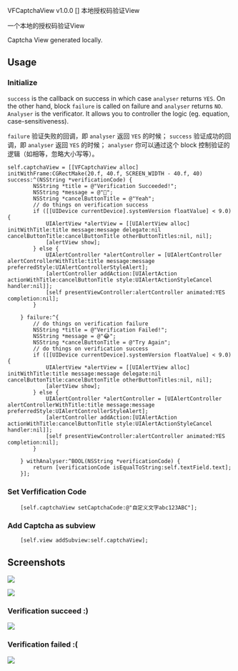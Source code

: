 VFCaptchaView v1.0.0 []
本地授权码验证View

一个本地的授权码验证View

Captcha View generated locally.

## Usage

### Initialize

`success` is the callback on success in which case `analyser` returns `YES`. 
On the other hand, block `failure` is called on failure and `analyser` returns `NO`. 
`Analyser` is the verificator. It allows you to controller the logic (eg. equation, case-sensitiveness).

`failure` 验证失败的回调，即 `analyser` 返回 `YES` 的时候；
`success` 验证成功的回调，即 `analyser` 返回 `YES` 的时候；
`analyser` 你可以通过这个 block 控制验证的逻辑（如相等，忽略大小写等）。

```
self.captchaView = [[VFCaptchaView alloc] initWithFrame:CGRectMake(20.f, 40.f, SCREEN_WIDTH - 40.f, 40) success:^(NSString *verificationCode) {
        NSString *title = @"Verification Succeeded!";
        NSString *message = @"🤗";
        NSString *cancelButtonTitle = @"Yeah";
        // do things on verification success
        if ([[UIDevice currentDevice].systemVersion floatValue] < 9.0) {
            UIAlertView *alertView = [[UIAlertView alloc] initWithTitle:title message:message delegate:nil cancelButtonTitle:cancelButtonTitle otherButtonTitles:nil, nil];
            [alertView show];
        } else {
            UIAlertController *alertController = [UIAlertController alertControllerWithTitle:title message:message preferredStyle:UIAlertControllerStyleAlert];
            [alertController addAction:[UIAlertAction actionWithTitle:cancelButtonTitle style:UIAlertActionStyleCancel handler:nil]];
            [self presentViewController:alertController animated:YES completion:nil];
        }
        
    } failure:^{
        // do things on verification failure
        NSString *title = @"Verification Failed!";
        NSString *message = @"😂";
        NSString *cancelButtonTitle = @"Try Again";
        // do things on verification success
        if ([[UIDevice currentDevice].systemVersion floatValue] < 9.0) {
            UIAlertView *alertView = [[UIAlertView alloc] initWithTitle:title message:message delegate:nil cancelButtonTitle:cancelButtonTitle otherButtonTitles:nil, nil];
            [alertView show];
        } else {
            UIAlertController *alertController = [UIAlertController alertControllerWithTitle:title message:message preferredStyle:UIAlertControllerStyleAlert];
            [alertController addAction:[UIAlertAction actionWithTitle:cancelButtonTitle style:UIAlertActionStyleCancel handler:nil]];
            [self presentViewController:alertController animated:YES completion:nil];
        }

    } withAnalyser:^BOOL(NSString *verificationCode) {
        return [verificationCode isEqualToString:self.textField.text];
    }];
 ```

### Set Verfification Code

```
    [self.captchaView setCaptchaCode:@"自定义文字abc123ABC"];
```

### Add Captcha as subview

```
    [self.view addSubview:self.captchaView];
```

## Screenshots

![](https://github.com/zssr/CaptchaView/blob/master/Screen%20Shots/screen%20shot1.jpg)

![](https://github.com/zssr/CaptchaView/blob/master/Screen%20Shots/screen%20shot2.jpg)

### Verification succeed :)

![](https://github.com/zssr/CaptchaView/blob/master/Screen%20Shots/screen%20shot3.jpg)

### Verification failed :(

![](https://github.com/zssr/CaptchaView/blob/master/Screen%20Shots/screen%20shot4.jpg)
